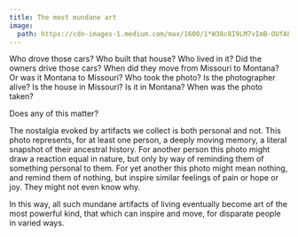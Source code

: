 ```yaml
---
title: The most mundane art
image:
  path: https://cdn-images-1.medium.com/max/1600/1*W38c8I9LM7vImB-OUfALTA.jpeg
---
```


Who drove those cars? Who built that house? Who lived in it? Did the owners
drive those cars? When did they move from Missouri to Montana? Or was it Montana
to Missouri? Who took the photo? Is the photographer alive? Is the house in
Missouri? Is it in Montana? When was the photo taken?

Does any of this matter?

The nostalgia evoked by artifacts we collect is both personal and not. This
photo represents, for at least one person, a deeply moving memory, a literal
snapshot of their ancestral history. For another person this photo might draw a
reaction equal in nature, but only by way of reminding them of something
personal to them. For yet another this photo might mean nothing, and remind them
of nothing, but inspire similar feelings of pain or hope or joy. They might not
even know why.

In this way, all such mundane artifacts of living eventually become art of the
most powerful kind, that which can inspire and move, for disparate people in
varied ways.
